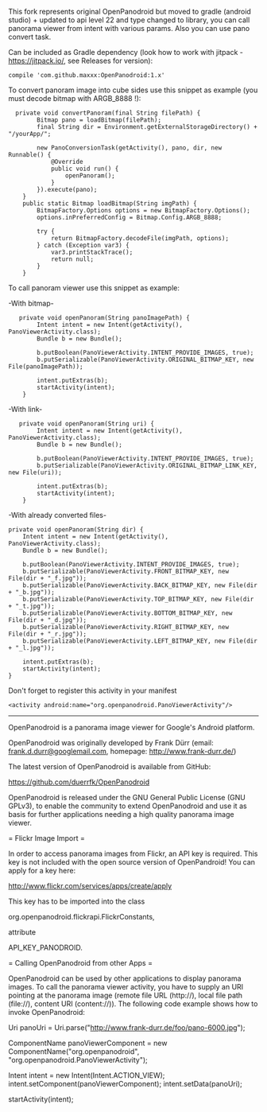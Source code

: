This fork represents original OpenPanodroid but moved to gradle (android studio) + updated to api level 22 and type changed to library, you can call panorama viewer from intent with various params. Also you can use pano convert task.

Can be included as Gradle dependency (look how to work with jitpack - https://jitpack.io/, see Releases for version):

    compile 'com.github.maxxx:OpenPanodroid:1.x'

To convert panoram image into cube sides use this snippet as example (you must decode bitmap with ARGB_8888 !):
  

      private void convertPanoram(final String filePath) {
            Bitmap pano = loadBitmap(filePath);
            final String dir = Environment.getExternalStorageDirectory() + "/yourApp/";
    
            new PanoConversionTask(getActivity(), pano, dir, new Runnable() {
                @Override
                public void run() {
                    openPanoram();
                }
            }).execute(pano);
        }
        public static Bitmap loadBitmap(String imgPath) {
            BitmapFactory.Options options = new BitmapFactory.Options();
            options.inPreferredConfig = Bitmap.Config.ARGB_8888;
    
            try {
                return BitmapFactory.decodeFile(imgPath, options);
            } catch (Exception var3) {
                var3.printStackTrace();
                return null;
            }
        }


To call panoram viewer use this snippet as example:
 
-With bitmap-

       private void openPanoram(String panoImagePath) {
            Intent intent = new Intent(getActivity(), PanoViewerActivity.class);
            Bundle b = new Bundle();
    
            b.putBoolean(PanoViewerActivity.INTENT_PROVIDE_IMAGES, true);
            b.putSerializable(PanoViewerActivity.ORIGINAL_BITMAP_KEY, new File(panoImagePath));
    
            intent.putExtras(b);
            startActivity(intent);
        }

-With link-

       private void openPanoram(String uri) {
            Intent intent = new Intent(getActivity(), PanoViewerActivity.class);
            Bundle b = new Bundle();

            b.putBoolean(PanoViewerActivity.INTENT_PROVIDE_IMAGES, true);
            b.putSerializable(PanoViewerActivity.ORIGINAL_BITMAP_LINK_KEY, new File(uri));

            intent.putExtras(b);
            startActivity(intent);
        }

-With already converted files-
    
    private void openPanoram(String dir) {
        Intent intent = new Intent(getActivity(), PanoViewerActivity.class);
        Bundle b = new Bundle();
    
        b.putBoolean(PanoViewerActivity.INTENT_PROVIDE_IMAGES, true);
        b.putSerializable(PanoViewerActivity.FRONT_BITMAP_KEY, new File(dir + "_f.jpg"));
        b.putSerializable(PanoViewerActivity.BACK_BITMAP_KEY, new File(dir + "_b.jpg"));
        b.putSerializable(PanoViewerActivity.TOP_BITMAP_KEY, new File(dir + "_t.jpg"));
        b.putSerializable(PanoViewerActivity.BOTTOM_BITMAP_KEY, new File(dir + "_d.jpg"));
        b.putSerializable(PanoViewerActivity.RIGHT_BITMAP_KEY, new File(dir + "_r.jpg"));
        b.putSerializable(PanoViewerActivity.LEFT_BITMAP_KEY, new File(dir + "_l.jpg"));
    
        intent.putExtras(b);
        startActivity(intent); 
    }

Don't forget to register this activity in your manifest

    <activity android:name="org.openpanodroid.PanoViewerActivity"/>

---------
OpenPanodroid is a panorama image viewer for Google's Android platform.

OpenPanodroid was originally developed by Frank Dürr 
(email: frank.d.durr@googlemail.com, homepage: http://www.frank-durr.de/)

The latest version of OpenPanodroid is available from GitHub:

https://github.com/duerrfk/OpenPanodroid

OpenPanodroid is released under the GNU General Public License (GNU GPLv3), 
to enable the community to extend OpenPanodroid and use it as basis for
further applications needing a high quality panorama image viewer.

= Flickr Image Import =

In order to access panorama images from Flickr, an API key is required. 
This key is not included with the open source version of OpenPandroid!
You can apply for a key here:

  http://www.flickr.com/services/apps/create/apply

This key has to be imported into the class 

  org.openpanodroid.flickrapi.FlickrConstants, 

attribute 

  API_KEY_PANODROID.

= Calling OpenPanodroid from other Apps =

OpenPanodroid can be used by other applications to display panorama images. 
To call the panorama viewer activity, you have to supply an URI pointing at 
the panorama image (remote file URL (http://), local file path (file://), 
content URI (content://)). The following code example shows how to invoke 
OpenPanodroid:

Uri panoUri = Uri.parse("http://www.frank-durr.de/foo/pano-6000.jpg");
   
ComponentName panoViewerComponent = 
    new ComponentName("org.openpanodroid", 
    "org.openpanodroid.PanoViewerActivity");
    	
Intent intent = new Intent(Intent.ACTION_VIEW);
intent.setComponent(panoViewerComponent);
intent.setData(panoUri);
    	
startActivity(intent);

